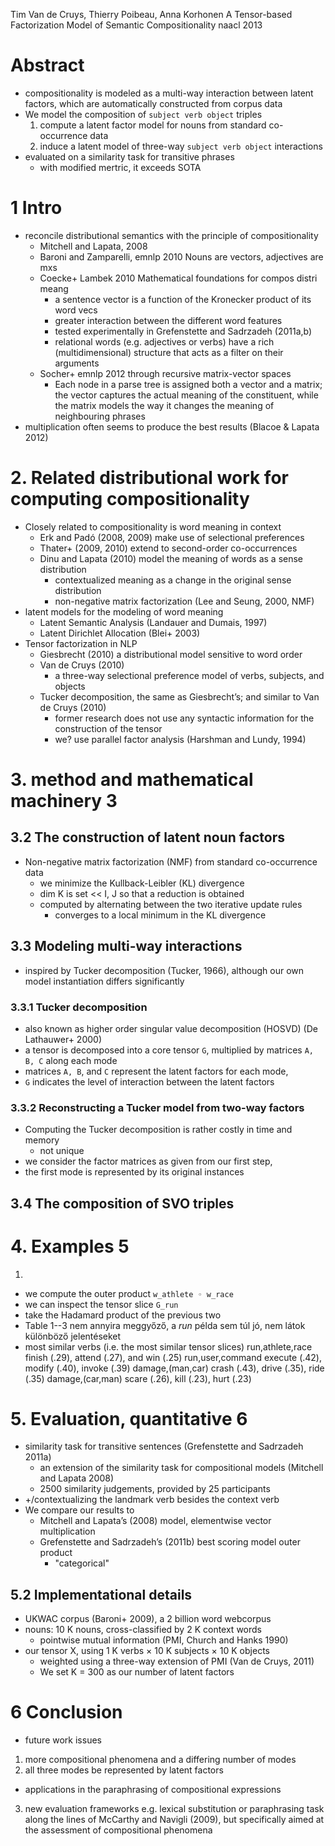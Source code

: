 Tim Van de Cruys, Thierry Poibeau, Anna Korhonen
A Tensor-based Factorization Model of Semantic Compositionality
naacl 2013

# Abstract

* compositionality is modeled as a multi-way interaction
  between latent factors, which are automatically constructed from corpus data
* We model the composition of `subject verb object` triples
  1. compute a latent factor model for nouns from standard co-occurrence data
  2. induce a latent model of three-way `subject verb object` interactions
* evaluated on a similarity task for transitive phrases
  * with modified mertric, it exceeds SOTA

# 1 Intro

* reconcile distributional semantics with the principle of compositionality
  * Mitchell and Lapata, 2008
  * Baroni and Zamparelli, emnlp 2010 Nouns are vectors, adjectives are mxs
  * Coecke+ Lambek 2010 Mathematical foundations for compos distri meang
    * a sentence vector is a function of the Kronecker product of its word vecs
    * greater interaction between the different word features
    * tested experimentally in Grefenstette and Sadrzadeh (2011a,b)
    * relational words (e.g. adjectives or verbs) have a rich
      (multidimensional) structure that acts as a filter on their arguments
  * Socher+ emnlp 2012 through recursive matrix-vector spaces
    * Each node in a parse tree is assigned both a vector and a matrix;
      the vector captures the actual meaning of the constituent, while
      the matrix models the way it changes the meaning of neighbouring phrases
* multiplication often seems to produce the best results (Blacoe & Lapata 2012)

# 2. Related distributional work for computing compositionality

* Closely related to compositionality is word meaning in context
  * Erk and Padó (2008, 2009) make use of selectional preferences
  * Thater+ (2009, 2010) extend to second-order co-occurrences
  * Dinu and Lapata (2010) model the meaning of words as a sense distribution
    * contextualized meaning as a change in the original sense distribution
    * non-negative matrix factorization (Lee and Seung, 2000, NMF)
* latent models for the modeling of word meaning
  * Latent Semantic Analysis (Landauer and Dumais, 1997)
  * Latent Dirichlet Allocation (Blei+ 2003)
* Tensor factorization in NLP
  * Giesbrecht (2010) a distributional model sensitive to word order
  * Van de Cruys (2010)
    * a three-way selectional preference model of verbs, subjects, and objects
  * Tucker decomposition, the same as Giesbrecht’s; and
    similar to Van de Cruys (2010)
    * former research does not use any syntactic information for the
      construction of the tensor
    * we? use parallel factor analysis (Harshman and Lundy, 1994)

# 3. method and mathematical machinery 3

## 3.2 The construction of latent noun factors

* Non-negative matrix factorization (NMF) from standard co-occurrence data
  * we minimize the Kullback-Leibler (KL) divergence
  * dim K is set << I, J so that a reduction is obtained
  * computed by alternating between the two iterative update rules
    * converges to a local minimum in the KL divergence

## 3.3 Modeling multi-way interactions

* inspired by Tucker decomposition (Tucker, 1966), although
  our own model instantiation differs significantly

### 3.3.1 Tucker decomposition

* also known as higher order singular value decomposition (HOSVD)
  (De Lathauwer+ 2000)
* a tensor is decomposed into a core tensor `G`,
  multiplied by matrices `A, B, C` along each mode
* matrices `A, B`, and `C` represent the latent factors for each mode,
* `G` indicates the level of interaction between the latent factors

### 3.3.2 Reconstructing a Tucker model from two-way factors

* Computing the Tucker decomposition is rather costly in time and memory
  * not unique
* we consider the factor matrices as given from our first step,
* the first mode is represented by its original instances

## 3.4 The composition of SVO triples

# 4. Examples 5

1.
  * we compute the outer product `w_athlete ◦ w_race`
  * we can inspect the tensor slice `G_run`
  * take the Hadamard product of the previous two
  * Table 1--3 nem annyira meggyőző, a _run_ példa sem túl jó, nem látok
    különböző jelentéseket
* most similar verbs (i.e. the most similar tensor slices)
  run,athlete,race  finish (.29), attend (.27), and win (.25)
  run,user,command  execute (.42), modify (.40), invoke (.39)
  damage,(man,car)  crash (.43), drive (.35), ride (.35)
  damage,(car,man)  scare (.26), kill (.23), hurt (.23)

# 5. Evaluation, quantitative 6

* similarity task for transitive sentences (Grefenstette and Sadrzadeh 2011a)
  * an extension of the similarity task for compositional models
    (Mitchell and Lapata 2008)
  * 2500 similarity judgements, provided by 25 participants
* +/contextualizing the landmark verb besides the context verb
* We compare our results to
  * Mitchell and Lapata’s (2008) model, elementwise vector multiplication
  * Grefenstette and Sadrzadeh’s (2011b) best scoring model outer product
    * "categorical"

## 5.2 Implementational details

* UKWAC corpus (Baroni+ 2009), a 2 billion word webcorpus
* nouns: 10 K nouns, cross-classified by 2 K context words
  * pointwise mutual information (PMI, Church and Hanks 1990)
* our tensor X, using 1 K verbs × 10 K subjects × 10 K objects
  * weighted using a three-way extension of PMI (Van de Cruys, 2011)
  * We set K = 300 as our number of latent factors

# 6 Conclusion

* future work issues
 1. more compositional phenomena and a differing number of modes
 2. all three modes be represented by latent factors
   * applications in the paraphrasing of compositional expressions
 3. new evaluation frameworks e.g. lexical substitution or paraphrasing task
    along the lines of McCarthy and Navigli (2009), but
    specifically aimed at the assessment of compositional phenomena
